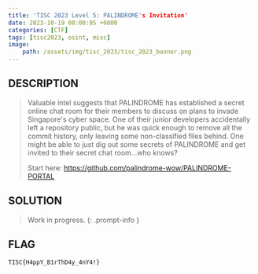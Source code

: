```yaml
---
title: 'TISC 2023 Level 5: PALINDROME's Invitation'
date: 2023-10-19 08:00:05 +0800
categories: [CTF]
tags: [tisc2023, osint, misc]
image:
    path: /assets/img/tisc_2023/tisc_2023_banner.png
---
```

## DESCRIPTION
>Valuable intel suggests that PALINDROME has established a secret online chat room for their members to discuss on plans to invade Singapore's cyber space. One of their junior developers accidentally left a repository public, but he was quick enough to remove all the commit history, only leaving some non-classified files behind. One might be able to just dig out some secrets of PALINDROME and get invited to their secret chat room...who knows?
>
>Start here:  <https://github.com/palindrome-wow/PALINDROME-PORTAL>

## SOLUTION

> Work in progress.
{: .prompt-info }

## FLAG
`TISC{H4ppY_B1rThD4y_4nY4!}`